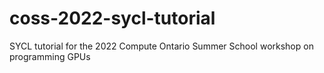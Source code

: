 # coss-2022-sycl-tutorial
SYCL tutorial for the 2022 Compute Ontario Summer School workshop on programming GPUs
